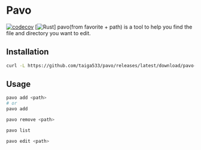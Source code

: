 # Pavo

[![codecov](https://codecov.io/gh/taiga533/pavo/branch/main/graph/badge.svg)](https://codecov.io/gh/taiga533/pavo) [![Rust](https://github.com/taiga533/pavo/actions/workflows/rust.yml/badge.svg)]
pavo(from favorite + path) is a tool to help you find the file and directory you want to edit.

## Installation

```bash
curl -L https://github.com/taiga533/pavo/releases/latest/download/pavo-x86_64-unknown-linux-gnu.tar.gz | tar xz -C /usr/local/bin
```

## Usage

```bash
pavo add <path>
# or
pavo add
```

```bash
pavo remove <path>
```

```bash
pavo list
```

```bash
pavo edit <path>
```
